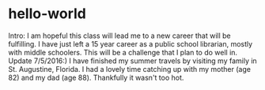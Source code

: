 # hello-world
Intro: 
I am hopeful this class will lead me to a new career that will be fulfilling.  I have just left a 15 year career as a public school librarian, mostly with middle schoolers.  This will be a challenge that I plan to do well in.
Update 7/5/2016:) I have finished my summer travels by visiting my family in St. Augustine, Florida. I had a lovely time catching up with my mother (age 82) and my dad (age 88). Thankfully it wasn't too hot.
